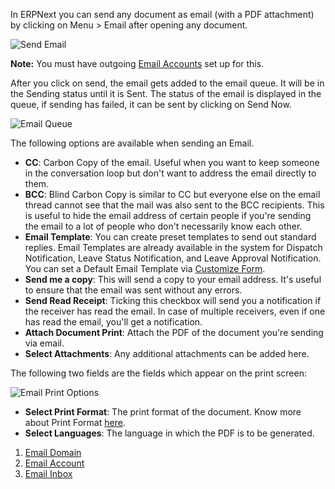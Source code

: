 In ERPNext you can send any document as email (with a PDF attachment) by clicking on Menu > Email after opening any document.

![Send Email](https://docs.erpnext.com/files/send-email.gif)

**Note:** You must have outgoing [Email Accounts](https://docs.erpnext.com/docs/v13/user/manual/en/setting-up/email/email-account) set up for this.

After you click on send, the email gets added to the email queue. It will be in the Sending status until it is Sent. The status of the email is displayed in the queue, if sending has failed, it can be sent by clicking on Send Now.

![Email Queue](https://docs.erpnext.com/files/email-queue.png)

The following options are available when sending an Email.

*   **CC**: Carbon Copy of the email. Useful when you want to keep someone in the conversation loop but don't want to address the email directly to them.
*   **BCC**: Blind Carbon Copy is similar to CC but everyone else on the email thread cannot see that the mail was also sent to the BCC recipients. This is useful to hide the email address of certain people if you're sending the email to a lot of people who don't necessarily know each other.
*   **Email Template**: You can create preset templates to send out standard replies. Email Templates are already available in the system for Dispatch Notification, Leave Status Notification, and Leave Approval Notification. You can set a Default Email Template via [Customize Form](https://docs.erpnext.com/docs/v13/user/manual/en/customize-erpnext/customize-form).
*   **Send me a copy**: This will send a copy to your email address. It's useful to ensure that the email was sent without any errors.
*   **Send Read Receipt**: Ticking this checkbox will send you a notification if the receiver has read the email. In case of multiple receivers, even if one has read the email, you'll get a notification.
*   **Attach Document Print**: Attach the PDF of the document you're sending via email.
*   **Select Attachments**: Any additional attachments can be added here.

The following two fields are the fields which appear on the print screen:

![Email Print Options](https://docs.erpnext.com/files/email-print-options.png)

*   **Select Print Format**: The print format of the document. Know more about Print Format [here](https://docs.erpnext.com/docs/v13/user/manual/en/setting-up/print/print-format).
*   **Select Languages**: The language in which the PDF is to be generated.

1.  [Email Domain](https://docs.erpnext.com/docs/v13/user/manual/en/setting-up/email/email-domain)
2.  [Email Account](https://docs.erpnext.com/docs/v13/user/manual/en/setting-up/email/email-account)
3.  [Email Inbox](https://docs.erpnext.com/docs/v13/user/manual/en/setting-up/email/email-inbox)
